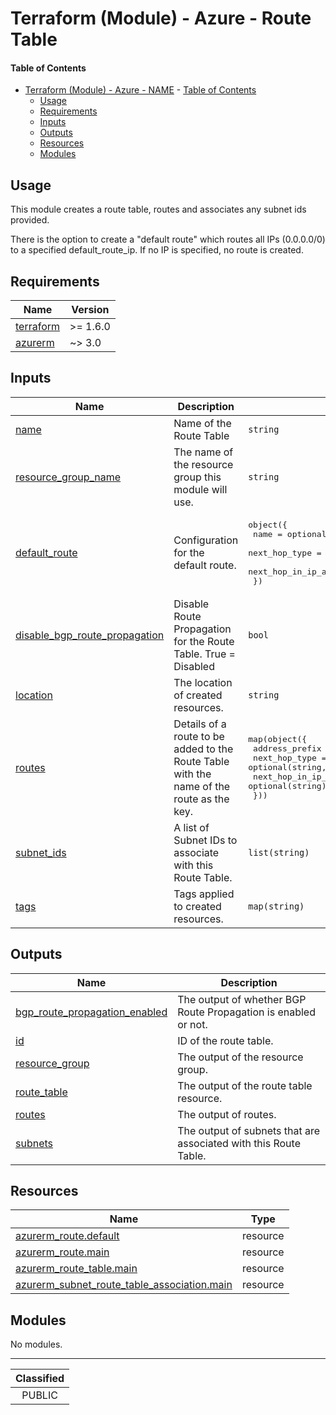# Terraform (Module) - Azure - Route Table

#### Table of Contents

- [Terraform (Module) - Azure - NAME](#terraform-module---azure---name)
      - [Table of Contents](#table-of-contents)
  - [Usage](#usage)
  - [Requirements](#requirements)
  - [Inputs](#inputs)
  - [Outputs](#outputs)
  - [Resources](#resources)
  - [Modules](#modules)

## Usage

This module creates a route table, routes and associates any subnet ids provided.

There is the option to create a "default route" which routes all IPs (0.0.0.0/0) to a specified default_route_ip.  If no IP is specified, no route is created.

<!-- BEGIN_TF_DOCS -->
## Requirements

| Name | Version |
|------|---------|
| <a name="requirement_terraform"></a> [terraform](#requirement\_terraform) | >= 1.6.0 |
| <a name="requirement_azurerm"></a> [azurerm](#requirement\_azurerm) | ~> 3.0 |

## Inputs

| Name | Description | Type | Default | Required |
|------|-------------|------|---------|:--------:|
| <a name="input_name"></a> [name](#input\_name) | Name of the Route Table | `string` | n/a | yes |
| <a name="input_resource_group_name"></a> [resource\_group\_name](#input\_resource\_group\_name) | The name of the resource group this module will use. | `string` | n/a | yes |
| <a name="input_default_route"></a> [default\_route](#input\_default\_route) | Configuration for the default route. | <pre>object({<br>    name                   = optional(string, "default-route")<br>    next_hop_type          = optional(string, "VirtualAppliance")<br>    next_hop_in_ip_address = optional(string)<br>  })</pre> | `null` | no |
| <a name="input_bgp_route_propagation_enabled"></a> [disable\_bgp\_route\_propagation](#input\_disable\_bgp\_route\_propagation) | Disable Route Propagation for the Route Table. True = Disabled | `bool` | `true` | no |
| <a name="input_location"></a> [location](#input\_location) | The location of created resources. | `string` | `"uksouth"` | no |
| <a name="input_routes"></a> [routes](#input\_routes) | Details of a route to be added to the Route Table with the name of the route as the key. | <pre>map(object({<br>    address_prefix         = string<br>    next_hop_type          = optional(string, "VirtualAppliance")<br>    next_hop_in_ip_address = optional(string)<br>  }))</pre> | `{}` | no |
| <a name="input_subnet_ids"></a> [subnet\_ids](#input\_subnet\_ids) | A list of Subnet IDs to associate with this Route Table. | `list(string)` | `null` | no |
| <a name="input_tags"></a> [tags](#input\_tags) | Tags applied to created resources. | `map(string)` | `null` | no |

## Outputs

| Name | Description |
|------|-------------|
| <a name="output_bgp_route_propagation_enabled"></a> [bgp\_route\_propagation\_enabled](#output\_bgp\_route\_propagation\_enabled) | The output of whether BGP Route Propagation is enabled or not. |
| <a name="output_id"></a> [id](#output\_id) | ID of the route table. |
| <a name="output_resource_group"></a> [resource\_group](#output\_resource\_group) | The output of the resource group. |
| <a name="output_route_table"></a> [route\_table](#output\_route\_table) | The output of the route table resource. |
| <a name="output_routes"></a> [routes](#output\_routes) | The output of routes. |
| <a name="output_subnets"></a> [subnets](#output\_subnets) | The output of subnets that are associated with this Route Table. |

## Resources

| Name | Type |
|------|------|
| [azurerm_route.default](https://registry.terraform.io/providers/hashicorp/azurerm/latest/docs/resources/route) | resource |
| [azurerm_route.main](https://registry.terraform.io/providers/hashicorp/azurerm/latest/docs/resources/route) | resource |
| [azurerm_route_table.main](https://registry.terraform.io/providers/hashicorp/azurerm/latest/docs/resources/route_table) | resource |
| [azurerm_subnet_route_table_association.main](https://registry.terraform.io/providers/hashicorp/azurerm/latest/docs/resources/subnet_route_table_association) | resource |

## Modules

No modules.
<!-- END_TF_DOCS -->
_______________
| Classified  |
| :---------: |
|   PUBLIC    |